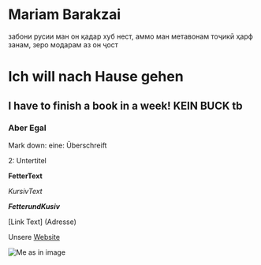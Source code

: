 # Mariam Barakzai
забони русии ман он қадар хуб нест, аммо ман метавонам тоҷикӣ ҳарф занам, зеро модарам аз он ҷост


# Ich will nach Hause gehen

## I have to finish a book in a week! KEIN BUCK tb 

### Aber Egal 

Mark down:
eine: Überschreift 
>
2: Untertitel 

**FetterText**
>
*KursivText*
>
***FetterundKusiv***

[Link Text] (Adresse)

Unsere [Website](https://ec-mentors.github.io/IT-ist-das-was-fuer-mich/)

![Me as in image](https://www.bing.com/images/search?view=detailV2&ccid=Fm0wnk3J&id=3890565D2D44116EF58A3E227706289A48AF4270&thid=OIP.Fm0wnk3JtRs1sn2485nYNQAAAA&mediaurl=https%3a%2f%2fth.bing.com%2fth%2fid%2fR.166d309e4dc9b51b35b27db8f399d835%3frik%3dcEKvSJooBnciPg%26riu%3dhttp%253a%252f%252f2.bp.blogspot.com%252f-2aOuLmYHBeE%252fVRujJJ76MLI%252fAAAAAAAAD3g%252fcW2Km1btkeM%252fs1600%252fi%252bunderstand%252bnothing.jpg%26ehk%3dzdYu3A7wz%252fI0BB2hurILXLxurN0i3DlOTOFpxVb7%252b1g%253d%26risl%3d%26pid%3dImgRaw%26r%3d0&exph=461&expw=474&q=oth+eoofice+mems&simid=608046818661528104&FORM=IRPRST&ck=CE753F67F9B6428C82BFA28AAD5608F4&selectedIndex=10&itb=0&ajaxhist=0&ajaxserp=0)
